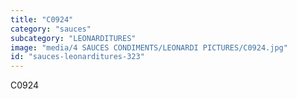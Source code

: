 ```yaml
---
title: "C0924"
category: "sauces"
subcategory: "LEONARDITURES"
image: "media/4 SAUCES CONDIMENTS/LEONARDI PICTURES/C0924.jpg"
id: "sauces-leonarditures-323"
---
```


C0924
